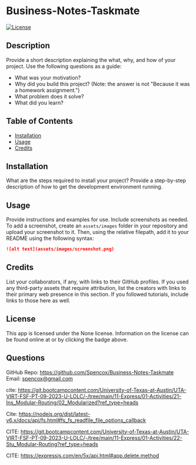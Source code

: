 # Business-Notes-Taskmate
[![License]()]()
## Description
Provide a short description explaining the what, why, and how of your project. 
Use the following questions as a guide:
- What was your motivation?
- Why did you build this project? (Note: the answer is not "Because it was a homework assignment.")
- What problem does it solve?
- What did you learn?
## Table of Contents
- [Installation](#installation)
- [Usage](#usage)
- [Credits](#credits)
## Installation
What are the steps required to install your project? Provide a step-by-step description of how to get the development environment running.
## Usage
Provide instructions and examples for use. Include screenshots as needed.
To add a screenshot, create an `assets/images` folder in your repository and upload your screenshot to it. Then, using the relative filepath, add it to your README using the following syntax:
```md
![alt text](assets/images/screenshot.png)
```
## Credits
List your collaborators, if any, with links to their GitHub profiles.
If you used any third-party assets that require attribution, list the creators with links to their primary web presence in this section.
If you followed tutorials, include links to those here as well.
## License
This app is licensed under the None license. Information on the license can be found online at  or by clicking the badge above.
## Questions
GitHub Repo: https://github.com/Spencox/Business-Notes-Taskmate  
Email: spencox@gmail.com

cite: https://git.bootcampcontent.com/University-of-Texas-at-Austin/UTA-VIRT-FSF-PT-09-2023-U-LOLC/-/tree/main/11-Express/01-Activities/21-Ins_Modular-Routing/02_Modularized?ref_type=heads 

Cite: https://nodejs.org/dist/latest-v6.x/docs/api/fs.html#fs_fs_readfile_file_options_callback

CITE: https://git.bootcampcontent.com/University-of-Texas-at-Austin/UTA-VIRT-FSF-PT-09-2023-U-LOLC/-/tree/main/11-Express/01-Activities/22-Stu_Modular-Routing?ref_type=heads

CITE: https://expressjs.com/en/5x/api.html#app.delete.method
